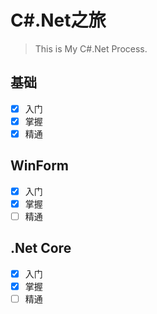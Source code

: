 # C#.Net之旅

> This is My C#.Net Process.

## 基础

- [x] 入门
- [x] 掌握
- [x] 精通

## WinForm

- [x] 入门
- [x] 掌握
- [ ] 精通

## .Net Core

- [x] 入门
- [x] 掌握
- [ ] 精通
